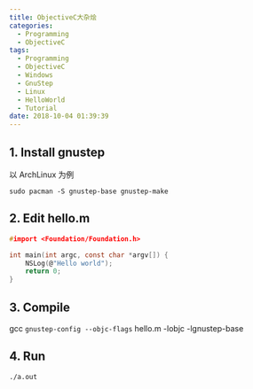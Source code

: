 ```yaml
---
title: ObjectiveC大杂烩
categories:
  - Programming
  - ObjectiveC
tags:
  - Programming
  - ObjectiveC
  - Windows
  - GnuStep
  - Linux
  - HelloWorld
  - Tutorial
date: 2018-10-04 01:39:39
---
```


## 1. Install gnustep

以 ArchLinux 为例

`sudo pacman -S gnustep-base gnustep-make`

## 2. Edit hello.m

```c
#import <Foundation/Foundation.h>

int main(int argc, const char *argv[]) {
    NSLog(@"Hello world");
    return 0;
}
```

## 3. Compile

gcc `gnustep-config --objc-flags` hello.m -lobjc -lgnustep-base

## 4. Run

`./a.out`
